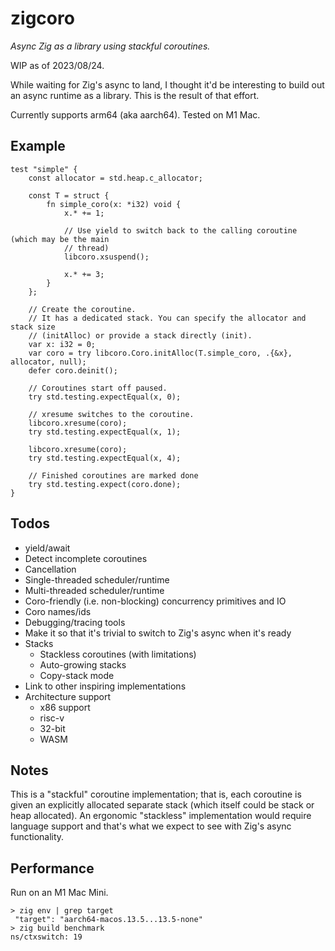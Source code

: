 # zigcoro

*Async Zig as a library using stackful coroutines.*

WIP as of 2023/08/24.

While waiting for Zig's async to land, I thought it'd be interesting to build
out an async runtime as a library. This is the result of that effort.

Currently supports arm64 (aka aarch64). Tested on M1 Mac.

## Example

```zig
test "simple" {
    const allocator = std.heap.c_allocator;

    const T = struct {
        fn simple_coro(x: *i32) void {
            x.* += 1;

            // Use yield to switch back to the calling coroutine (which may be the main
            // thread)
            libcoro.xsuspend();

            x.* += 3;
        }
    };

    // Create the coroutine.
    // It has a dedicated stack. You can specify the allocator and stack size
    // (initAlloc) or provide a stack directly (init).
    var x: i32 = 0;
    var coro = try libcoro.Coro.initAlloc(T.simple_coro, .{&x}, allocator, null);
    defer coro.deinit();

    // Coroutines start off paused.
    try std.testing.expectEqual(x, 0);

    // xresume switches to the coroutine.
    libcoro.xresume(coro);
    try std.testing.expectEqual(x, 1);

    libcoro.xresume(coro);
    try std.testing.expectEqual(x, 4);

    // Finished coroutines are marked done
    try std.testing.expect(coro.done);
}
```

## Todos

* yield/await
* Detect incomplete coroutines
* Cancellation
* Single-threaded scheduler/runtime
* Multi-threaded scheduler/runtime
* Coro-friendly (i.e. non-blocking) concurrency primitives and IO
* Coro names/ids
* Debugging/tracing tools
* Make it so that it's trivial to switch to Zig's async when it's ready
* Stacks
  * Stackless coroutines (with limitations)
  * Auto-growing stacks
  * Copy-stack mode
* Link to other inspiring implementations
* Architecture support
  * x86 support
  * risc-v
  * 32-bit
  * WASM

## Notes

This is a "stackful" coroutine implementation; that is, each coroutine is given an
explicitly allocated separate stack (which itself could be stack or heap allocated).
An ergonomic "stackless" implementation would require language support and that's
what we expect to see with Zig's async functionality.

## Performance

Run on an M1 Mac Mini.

```
> zig env | grep target
 "target": "aarch64-macos.13.5...13.5-none"
> zig build benchmark
ns/ctxswitch: 19
```
